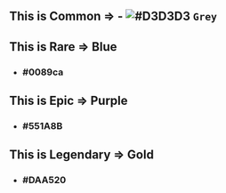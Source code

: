 ## This is Common => - ![#D3D3D3](https://placehold.it/15/f03c15/000000?text=+) `Grey`
## This is Rare => Blue
 - ### #0089ca

## This is Epic => Purple
 - ### #551A8B

## This is Legendary => Gold
 - ### #DAA520

